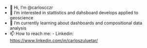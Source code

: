 - 👋 Hi, I’m @carloscczr
- 👀 I’m interested in stattistics and dahsboard develops applied to geoscience 
- 🌱 I’m currently learning about dashboards and compositional data analysis  
- 📫 How to reach me:
        - Linkedin: https://www.linkedin.com/in/carloszuluetar/

<!---
carloscczr/carloscczr is a ✨ special ✨ repository because its `README.md` (this file) appears on your GitHub profile.
You can click the Preview link to take a look at your changes.
--->
